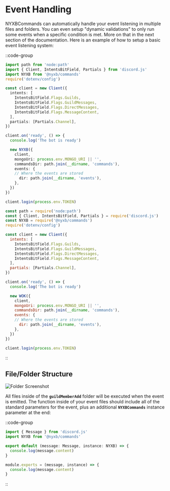 # Event Handling

NYXBCommands can automatically handle your event listening in multiple files and folders. You can even setup "dynamic validations" to only run some events when a specific condition is met. More on that in the next section of the documentation.
Here is an example of how to setup a basic event listening system:

::code-group
  ```ts [Typescript]
  import path from 'node:path'
  import { Client, IntentsBitField, Partials } from 'discord.js'
  import NYXB from '@nyxb/commands'
  require('dotenv/config')
  
  const client = new Client({
    intents: [
      IntentsBitField.Flags.Guilds,
      IntentsBitField.Flags.GuildMessages,
      IntentsBitField.Flags.DirectMessages,
      IntentsBitField.Flags.MessageContent,
    ],
    partials: [Partials.Channel],
})
  
  client.on('ready', () => {
    console.log('The bot is ready')
  
    new NYXB({
      client,
      mongoUri: process.env.MONGO_URI || '',
      commandsDir: path.join(__dirname, 'commands'),
      events: {
      // Where the events are stored
        dir: path.join(__dirname, 'events'),
      },
    })
  })
  
  client.login(process.env.TOKEN)
  ```
  ```js [Javascript]
  const path = require('node:path')
  const { Client, IntentsBitField, Partials } = require('discord.js')
  const NYXB = require('@nyxb/commands')
  require('dotenv/config')
  
  const client = new Client({
    intents: [
      IntentsBitField.Flags.Guilds,
      IntentsBitField.Flags.GuildMessages,
      IntentsBitField.Flags.DirectMessages,
      IntentsBitField.Flags.MessageContent,
    ],
    partials: [Partials.Channel],
})
  
  client.on('ready', () => {
    console.log('The bot is ready')
  
    new WOK({
      client,
      mongoUri: process.env.MONGO_URI || '',
      commandsDir: path.join(__dirname, 'commands'),
      events: {
      // Where the events are stored
        dir: path.join(__dirname, 'events'),
      },
    })
  })
  
  client.login(process.env.TOKEN)
  ```
::

## File/Folder Structure

![Folder Screenshot](/NyxbShot-2023-11-21-at-23.48.37@2x.png)

All files inside of the **`guildMemberAdd`** folder will be executed when the event is emitted. The function inside of your event files should include all of the standard parameters for the event, plus an additional **`NYXBCommands`** instance parameter at the end:

::code-group
  ```ts [Typescript]
  import { Message } from 'discord.js'
  import NYXB from '@nyxb/commands'
  
  export default (message: Message, instance: NYXB) => {
    console.log(message.content)
  }
  ```
  ```js [Javascript]
  module.exports = (message, instance) => {
    console.log(message.content)
  }
  ```
::

